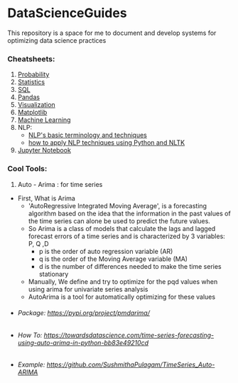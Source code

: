 # DataScienceGuides
This repository is a space for me to document and develop systems for optimizing data science practices


### Cheatsheets: 
1. [Probability](https://github.com/wzchen/probability_cheatsheet)
2. [Statistics](https://stanford.edu/~shervine/teaching/cme-106/cheatsheet-statistics)
3. [SQL](https://learnsql.com/blog/sql-basics-cheat-sheet/sql-basics-cheat-sheet-a4.pdf)
4. [Pandas](http://datacamp-community-prod.s3.amazonaws.com/dbed353d-2757-4617-8206-8767ab379ab3)
5. [Visualization](http://www.biosci.global/customer-stories-en/data-visualization-cheat-sheet/)
6. [Matplotlib](https://datacamp-community-prod.s3.amazonaws.com/28b8210c-60cc-4f13-b0b4-5b4f2ad4790b)
7. [Machine Learning](https://stanford.edu/~shervine/teaching/cs-229/cheatsheet-supervised-learning)
8. NLP:
    - [NLP's basic terminology and techniques](https://cheatography.com/sree017/cheat-sheets/nlp/)
    - [how to apply NLP techniques using Python and NLTK](https://cheatography.com/murenei/cheat-sheets/natural-language-processing-with-python-and-nltk/)
9. [Jupyter Notebook](https://datacamp-community-prod.s3.amazonaws.com/48093c40-5303-45f4-bbf9-0c96c0133c40)


### Cool Tools:
1. Auto - Arima : for time series
  - First, What is Arima
    - 'AutoRegressive Integrated Moving Average', is a forecasting algorithm based on the idea that the information in the past values of the time series can alone be used to predict the future values.
    - So Arima is a class of models that calculate the lags and lagged forecast errors of a time series and is characterized by 3 variables: P, Q ,D
      - p is the order of auto regression variable (AR)
      - q is the order of the Moving Average variable (MA)
      - d is the number of differences needed to make the time series stationary
    - Manually, We define and try to optimize for the pqd values when using arima for univariate series analysis
    - AutoArima is a tool for automatically optimizing for these values
  - ###### Package: https://pypi.org/project/pmdarima/
  - ###### How To: https://towardsdatascience.com/time-series-forecasting-using-auto-arima-in-python-bb83e49210cd
  - ###### Example: https://github.com/SushmithaPulagam/TimeSeries_Auto-ARIMA
